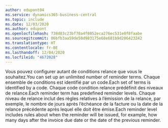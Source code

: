 ```yaml
---
author: edupont04
ms.service: dynamics365-business-central
ms.topic: include
ms.date: 12/03/2020
ms.author: edupont
ms.openlocfilehash: 738d83c23bf78a4f8052eca276ec531e0f8faabe
ms.sourcegitcommit: 06bfb3aa59de50d983175e68e681b9d206423242
ms.translationtype: HT
ms.contentlocale: fr-BE
ms.lasthandoff: 12/04/2020
ms.locfileid: "4672028"
---
```

<span data-ttu-id="185c1-101">Vous pouvez configurer autant de conditions relance que vous le souhaitez.</span><span class="sxs-lookup"><span data-stu-id="185c1-101">You can set up an unlimited number of reminder terms.</span></span> <span data-ttu-id="185c1-102">Chaque ensemble de conditions est identifié par un code.</span><span class="sxs-lookup"><span data-stu-id="185c1-102">Each set of terms is identified by a code.</span></span> <span data-ttu-id="185c1-103">Chaque code condition relance prédéfinit des niveaux de relance.</span><span class="sxs-lookup"><span data-stu-id="185c1-103">Each reminder term has predefined reminder levels.</span></span> <span data-ttu-id="185c1-104">Chaque niveau de relance inclut des règles relatives à l’émission de la relance, par exemple, le nombre de jours après l’échéance de la facture ou la date de la relance précédente après lequel elle doit être émise.</span><span class="sxs-lookup"><span data-stu-id="185c1-104">Each reminder level includes rules about when the reminder will be issued, for example, how many days after the invoice due date or the date of the previous reminder.</span></span>
